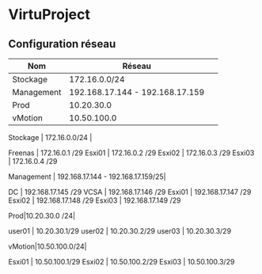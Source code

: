 # VirtuProject

## Configuration réseau

|Nom|Réseau||
|----|----|---------|
Stockage | 172.16.0.0/24 | 
Management| 192.168.17.144 - 192.168.17.159|
Prod|10.20.30.0| 
vMotion|10.50.100.0| 


Stockage | 172.16.0.0/24 | 

Freenas | 172.16.0.1 /29
Esxi01 | 172.16.0.2 /29
Esxi02 | 172.16.0.3 /29 
Esxi03 | 172.16.0.4 /29

Management | 192.168.17.144 - 192.168.17.159/25|

DC | 192.168.17.145 /29
VCSA | 192.168.17.146 /29
Esxi01 | 192.168.17.147 /29
Esxi02 | 192.168.17.148 /29 
Esxi03 | 192.168.17.149 /29

Prod|10.20.30.0 /24| 

user01 | 10.20.30.1/29
user02 | 10.20.30.2/29
user03 | 10.20.30.3/29

vMotion|10.50.100.0/24|

Esxi01 | 10.50.100.1/29
Esxi02 | 10.50.100.2/29
Esxi03 | 10.50.100.3/29






